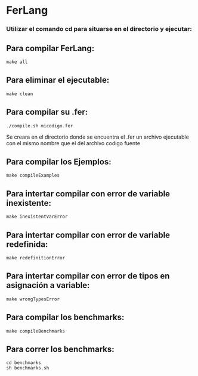 # FerLang
### Utilizar el comando cd para situarse en el directorio y ejecutar:
## Para compilar FerLang:
  ```
  make all
  ```
## Para eliminar el ejecutable:
  ```
  make clean
  ```
## Para compilar su .fer:
  ```
  ./compile.sh micodigo.fer
  ```  
  Se creara en el directorio donde se encuentra el .fer un archivo ejecutable con el mismo nombre que el del archivo codigo fuente
## Para compilar los Ejemplos:
  ```
  make compileExamples
  ```
## Para intertar compilar con error de variable inexistente:
  ```
  make inexistentVarError
  ```
## Para intertar compilar con error de variable redefinida:
  ```
  make redefinitionError
  ```
## Para intertar compilar con error de tipos en asignación a variable:
  ```
  make wrongTypesError
  ```
## Para compilar los benchmarks:
  ```
  make compileBenchmarks
  ```
## Para correr los benchmarks:
  ```
  cd benchmarks
  sh benchmarks.sh
  ```
